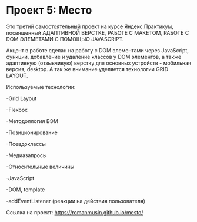 # Проект 5: Место

Это третий самостоятельный проект на курсе Яндекс.Практикум, посвященный АДАПТИВНОЙ ВЕРСТКЕ, РАБОТЕ С МАКЕТОМ, РАБОТЕ С DOM ЭЛЕМЕТАМИ С ПОМОЩЬЮ JAVASCRIPT.

Акцент в работе сделан на работу с DOM элементами через JavaScript, функции, добавление и удаление классов у DOM элементов, а также адаптивную (отзывчивую) верстку для основных устройств - мобильная версия, desktop. А так же внимание уделяется технологии GRID LAYOUT.

Используемые технологии:

-Grid Layout

-Flexbox

-Методоллогия БЭМ

-Позиционирование

-Псевдоклассы

-Медиазапросы

-Относительные величины

-JavaScript

-DOM, template

-addEventListener (реакции на действия пользователя)

Ссылка на проект:  https://romanmusin.github.io/mesto/